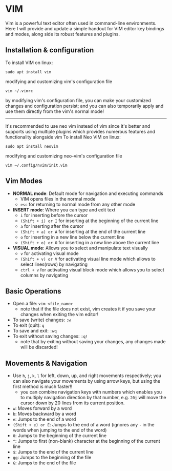 # VIM
Vim is a powerful text editor often used in command-line environments.
Here I will provide and update a simple handout for VIM editor key bindings and modes, along side its robust features and plugins.

## Installation & configuration
To install VIM on linux:
```
sudo apt install vim
```
modifying and customizing vim's configuration file
```
vim ~/.vimrc
```
by modifying vim's configuration file, you can make your customized changes and configuration persist; and you can also temporarily apply and use them directly from the vim's normal mode!

---

It's recommended to use neo vim instead of vim since it's better and supports using multiple plugins which provides numerous features and functionality alongside vim
To install Neo VIM on linux:
```
sudo apt install neovim
```
modifying and customizing neo-vim's configuration file
```
vim ~/.config/nvim/init.vim
```

## Vim Modes
- **NORMAL mode**: Default mode for navigation and executing commands
  - VIM opens files in the normal mode
  - ```esc``` for returning to normal mode from any other mode
- **INSERT mode**: Where you can type and edit text
  - ```i``` for inserting before the cursor
  - ```(Shift + i) or I``` for inserting at the beginning of the current line
  - ```a``` for inserting after the cursor
  - ```(Shift + a) or A``` for inserting at the end of the current line
  - ```o``` for inserting in a new line below the current line
  - ```(Shift + o) or O``` for inserting in a new line above the current line
- **VISUAL mode**: Allows you to select and manipulate text visually
  - ```v``` for activating visual mode
  - ```(Shift + v) or V``` for activating visual line mode which allows to select lines(rows) by navigating
  - ```ctrl + v``` for activating visual block mode which allows you to select columns by navigating


## Basic Operations
- Open a file: ```vim <file_name>```
  - note that if the file does not exist, vim creates it if you save your changes when exiting the vim editor!
- To save (write) changes: ```:w```
- To exit (quit): ```q```
- To save and exit: ```:wq```
- To exit without saving changes: ```:q!```
  - note that by exiting without saving your changes, any changes made will be discarded!

## Movements & Navigation
- Use ```h```, ```j```, ```k```, ```l``` for left, down, up, and right movements respectively; you can also navigate your movements by using arrow keys, but using the first method is much faster!!
  - you can combine navigation keys with numbers which enables you to multiply navigation direction by that number, e.g. ```20j``` will move the cursor down by 20 lines from its current position.
- ```w```: Moves forward by a word
- ```b```: Moves backward by a word
- ```e```: Jumps to the end of a word
- ```(Shift + e) or E```: Jumps to the end of a word (ignores any ```-``` in the words when jumping to the end of the word)
- ```0```: Jumps to the beginning of the current line
- ```^```: Jumps to first (non-blank) character at the beginning of the current line
- ```$```: Jumps to the end of the current line
- ```gg```: Jumps to the beginning of the file
- ```G```: Jumps to the end of the file
